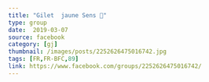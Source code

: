 ```yaml
---
title: "Gilet  jaune Sens 👊"
type: group
date:  2019-03-07
source: facebook
category: [gj]
thumbnail: /images/posts/2252626475016742.jpg
tags: [FR,FR-BFC,89]
link: https://www.facebook.com/groups/2252626475016742/
---
```

